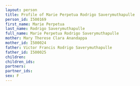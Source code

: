 ```yaml
---
layout: person
title: Profile of Marie Perpetua Rodrigo Saverymuthapulle
person_id: I500169
first_name: Marie Perpetua
last_name: Rodrigo Saverymuthapulle
full_name: Marie Perpetua Rodrigo Saverymuthapulle
mother: Mary Therese Clara Anandappa
mother_id: I500024
father: Victor Francis Rodrigo Saverymuthapulle
father_id: I500025
children:
children_ids:
partners:
partner_ids:
sex: F
---
```


